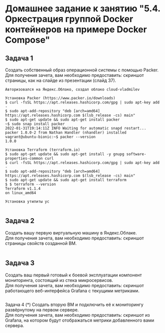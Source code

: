# Домашнее задание к занятию "5.4. Оркестрация группой Docker контейнеров на примере Docker Compose"


## Задача 1
Создать собственный образ операционной системы с помощью Packer.  
Для получения зачета, вам необходимо предоставить: cкриншот страницы, как на слайде из презентации (слайд 37).
```
Авторизовался на Яндекс.Облако, создал облако cloud-vladmilev

Установка Packer (https://www.packer.io/downloads)
$ curl -fsSL https://apt.releases.hashicorp.com/gpg | sudo apt-key add -
$ sudo apt-add-repository "deb [arch=amd64] https://apt.releases.hashicorp.com $(lsb_release -cs) main"
$ sudo apt-get update && sudo apt-get install packer
~$ sudo snap install packer
2022-01-31T19:14:11Z INFO Waiting for automatic snapd restart...
packer 1.0.0-2 from Nathan Handler (nhandler) installed
vagrant@ubuntu-bionic:~$ packer --version
1.0.0

Установка Terraform (terraform.io)
$ sudo apt-get update && sudo apt-get install -y gnupg software-properties-common curl
$ curl -fsSL https://apt.releases.hashicorp.com/gpg | sudo apt-key add -
$ sudo apt-add-repository "deb [arch=amd64] https://apt.releases.hashicorp.com $(lsb_release -cs) main"
$ sudo apt-get update && sudo apt-get install terraform
$ $ terraform --version
Terraform v1.1.4
on linux_amd64

Установка утилиты yc


```

## Задача 2
Создать вашу первую виртуальную машину в Яндекс.Облаке.  
Для получения зачета, вам необходимо предоставить:  cкриншот страницы свойств созданной ВМ.
```

```

## Задача 3
Создать ваш первый готовый к боевой эксплуатации компонент мониторинга, состоящий из стека микросервисов.  
Для получения зачета, вам необходимо предоставить: cкриншот работающего веб-интерфейса Grafana с текущими метриками.
```

```

Задача 4 (*)
Создать вторую ВМ и подключить её к мониторингу развёрнутому на первом сервере.  
Для получения зачета, вам необходимо предоставить: cкриншот из Grafana, на котором будут отображаться метрики добавленного вами сервера.
```

```

